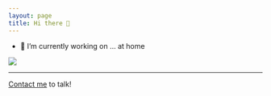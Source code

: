 ```yaml
---
layout: page
title: Hi there 👋
---
```



- 🔭 I’m currently working on ... at home

<a href= "https://www.linkedin.com/in/agmalpartida"><img src="https://img.icons8.com/nolan/50/linkedin.png"/></a>

<!-- <img src="https://github-readme-stats.vercel.app/api/?username=agmalpartida&show_icons=true&count_private=true&title_color=fffffff&icon_color=000000&text_color=000000" alt="github stats"/> -->

---

[Contact me](mailto:me@albertogalvez.com) to talk!
